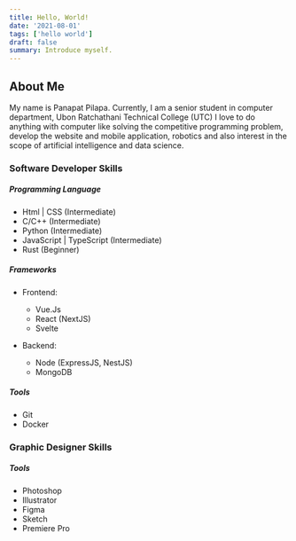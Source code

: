 ```yaml
---
title: Hello, World!
date: '2021-08-01'
tags: ['hello world']
draft: false
summary: Introduce myself.
---
```


## About Me

My name is Panapat Pilapa.
Currently, I am a senior student in computer department, Ubon Ratchathani Technical College (UTC)
I love to do anything with computer like solving the competitive programming problem, develop the website and mobile application, robotics and also interest in the scope of artificial intelligence and data science.

### Software Developer Skills

##### Programming Language

- Html | CSS (Intermediate)
- C/C++ (Intermediate)
- Python (Intermediate)
- JavaScript | TypeScript (Intermediate)
- Rust (Beginner)

##### Frameworks

- Frontend:

  - Vue.Js
  - React (NextJS)
  - Svelte

- Backend:

  - Node (ExpressJS, NestJS)
  - MongoDB

##### Tools

- Git
- Docker

### Graphic Designer Skills

##### Tools

- Photoshop
- Illustrator
- Figma
- Sketch
- Premiere Pro
